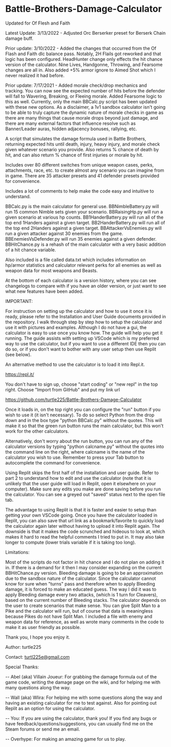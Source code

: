 # Battle-Brothers-Damage-Calculator
Updated for Of Flesh and Faith

Latest Update: 3/13/2022 - Adjusted Orc Berserker preset for Berserk Chain damage buff.

Prior update: 3/10/2022 - Added the changes that occurred from the Of Flash and Faith dlc balance pass. Notably, 2H Flails got reworked and that logic has been configured. HeadHunter change only effects the hit chance version of the calculator. Nine Lives, Handgonne, Throwing, and Fearsome changes are all in. Also added +5% armor ignore to Aimed Shot which I never realized it had before.

Prior update: 7/17/2021 - Added morale check/drop mechanics and tracking. You can now see the expected number of hits before the defender will fall to Wavering, Breaking, or Fleeing morale. Added Fearsome logic to this as well. Currently, only the main BBCalc.py script has been updated with these new options. As a disclaimer, a 1v1 sandbox calculator isn't going to be able to truly capture the dynamic nature of morale checks in game as there are many things that cause morale drops beyond just damage, and there are many external factors that influence resolve such as Banner/Leader auras, hidden adjacency bonuses, rallying, etc.

A script that simulates the damage formula used in Battle Brothers, returning expected hits until death, injury, heavy injury, and morale check given whatever scenario you provide. Also returns % chance of death by hit, and can also return % chance of first injuries or morale by hit. 

Includes over 80 different switches from unique weapon cases, perks, attachments, race, etc. to create almost any scenario you can imagine from in game. There are 35 attacker presets and 41 defender presets provided for convenience.

Includes a lot of comments to help make the code easy and intuitive to understand. 

BBCalc.py is the main calculator for general use. BBNimbleBattery.py will run 15 common Nimble sets given your scenario. BBRaisingHp.py will run a given scenario at various hp counts. BB1HanderBattery.py will run all of the top end 1Handers against a given target. BB2HanderBattery.py will run all of the top end 2Handers against a given target. BBAttackerVsEnemies.py will run a given attacker against 30 enemies from the game. BBEnemiesVsDefender.py will run 35 enemies against a given defender. BBHitChance.py is a rehash of the main calculator with a very basic addition of a hit chance variable.

Also included is a file called data.txt which includes information on hp/armor statistics and calculator relevant perks for all enemies as well as weapon data for most weapons and Beasts. 

At the bottom of each calculator is a version history, where you can see changelogs to compare with if you have an older version, or just want to see what new features have been added.

IMPORTANT:

For instruction on setting up the calculator and how to use it once it is ready, please refer to the Installation and User Guide documents provided in the repository. I walk through step by step how to setup the calculator and use it with pictures and examples. Although I do not have a gui, the calculator is easy to use once you know how. The guide will help you get it running. The guide assists with setting up VSCode which is my preferred way to use the calculator, but if you want to use a different IDE then you can do so, or if you don't want to bother with any user setup then use Replit (see below).

An alternative method to use the calculator is to load it into Repl.it. 

https://repl.it/

You don't have to sign up, choose "start coding" or "new repl"  in the top right. Choose "Import from GitHub" and put my link url

https://github.com/turtle225/Battle-Brothers-Damage-Calculator

Once it loads in, on the top right you can configure the "run" button if you wish to use it (it isn't necessary). To do so select Python from the drop down and in the box type "python BBCalc.py" without the quotes. This will make it so that the green run button runs the main calculator, but this won't work for the other calculators.

Alternatively, don't worry about the run button, you can run any of the calculator versions by typing "python calcname.py" without the quotes into the command line on the right, where calcname is the name of the calculator you wish to use. Remember to press your Tab button to autocomplete the command for convenience.

Using Replit skips the first half of the installation and user guide. Refer to part 2 to understand how to edit and use the calculator (note that it is unlikely that the user guide will load in Replit, open it elsewhere on your computer). Make sure any edits you make are done saving before you run the calculator. You can see a greyed out "saved" status next to the open file tab.

The advantage to using Replit is that it is faster and easier to setup than getting your own VSCode going. Once you have the calculator loaded in Replit, you can also save that url link as a bookmark/favorite to quickly load the calculator again later without having to upload it into Replit again. The downside is that it makes the code scrunched and hideous to look at, which makes it hard to read the helpful comments I tried to put in. It may also take longer to compute (lower trials variable if it is taking too long).

Limitations:

Most of the scripts do not factor in hit chance and I do not plan on adding it in. If there is a demand for it then I may consider expanding on the current BBHitChance.py version. Bleeding damage is going to be an approximation due to the sandbox nature of the calculator. Since the calculator cannot know for sure when "turns" pass and therefore when to apply Bleeding damage, it is forced to make an educated guess. The way I did it was to apply Bleeding damage every two attacks, (which is 1 turn for Cleavers), based on the current number of Bleeding stacks. The calculator depends on the user to create scenarios that make sense. You can give Split Man to a Pike and the calculator will run, but of course that data is meaningless because Pikes do not have Split Man. I included a file with enemy and weapon data for reference, as well as wrote many comments in the code to make it as user friendly as possible.

Thank you, I hope you enjoy it.

Author: turtle225

Contact: turtl225e@gmail.com

Special Thanks:

-- Abel (aka) Villain Joueur: For grabbing the damage formula out of the game code, writing the damage page on the wiki, and for 
helping me with many questions along the way.

-- Wall (aka) Wlira: For helping me with some questions along the way and having an existing calculator for me to test against. Also for pointing out Replit as an option for using the calculator.

-- You: If you are using the calculator, thank you! If you find any bugs or have feedback/questions/suggestions, you can usually find me on the Steam forums or send me an email.

-- Overhype: For making an amazing game for us to play.
